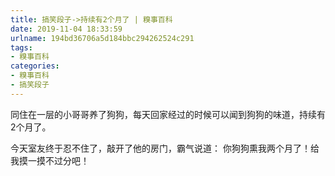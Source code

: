 ```yaml
---
title: 搞笑段子->持续有2个月了 | 糗事百科
date: 2019-11-04 18:33:59
urlname: 194bd36706a5d184bbc294262524c291
tags: 
- 糗事百科
categories:
- 糗事百科
- 搞笑段子
---
```

同住在一层的小哥哥养了狗狗，每天回家经过的时候可以闻到狗狗的味道，持续有2个月了。

今天室友终于忍不住了，敲开了他的房门，霸气说道： 你狗狗熏我两个月了！给我摸一摸不过分吧！


